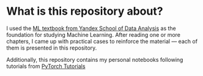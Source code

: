 # What is this repository about?

I used the [ML textbook from Yandex School of Data Analysis](https://education.yandex.ru/handbook/ml/) as the foundation for studying Machine Learning.
After reading one or more chapters, I came up with practical cases to reinforce the material — each of them is presented in this repository.

Additionally, this repository contains my personal notebooks following tutorials from [PyTorch Tutorials](https://pytorch.org/tutorials/)
